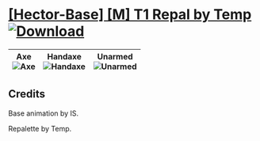 # [\[Hector-Base\] \[M\] T1 Repal by Temp](https://git.io/JisDd) [![Download](https://img.shields.io/badge/Download--red?style=social&logo=github)](https://git.io/JisyW)

| <b>Axe</b><br/><img alt="Axe" src="https://git.io/Jis1L"/> | <b>Handaxe</b><br/><img alt="Handaxe" src="https://git.io/JisP9"/> | <b>Unarmed</b><br/><img alt="Unarmed" src="https://git.io/Jisi8"/> |
| :---: | :---: | :---: |

## Credits

Base animation by IS.

Repalette by Temp.

